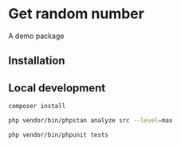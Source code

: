 # Get random number

A demo package

## Installation

## Local development

```bash
composer install
```

```bash
php vendor/bin/phpstan analyze src --level=max
```

```bash
php vendor/bin/phpunit tests
```
